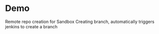 # Demo

Remote repo creation for Sandbox
Creating branch, automatically triggers jenkins to create a branch

